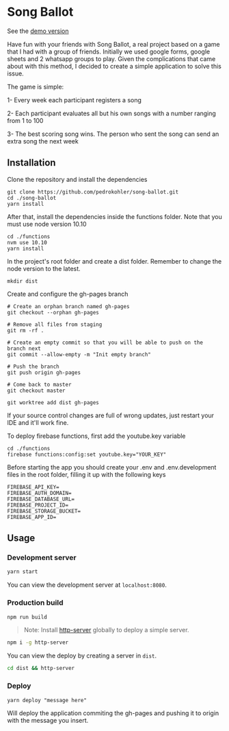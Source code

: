 # Song Ballot

See the [demo version](https://pedrokohler.github.io/song-ballot)

Have fun with your friends with Song Ballot, a real project based on a game that I had with a group of friends.
Initially we used google forms, google sheets and 2 whatsapp groups to play. Given the complications that came about with this method, I decided to create a simple application to solve this issue.

The game is simple:

1- Every week each participant registers a song

2- Each participant evaluates all but his own songs with a number ranging from 1 to 100

3- The best scoring song wins. The person who sent the song can send an extra song the next week

## Installation

Clone the repository and install the dependencies
```
git clone https://github.com/pedrokohler/song-ballot.git
cd ./song-ballot
yarn install
```
After that, install the dependencies inside the functions folder. Note that you must use node version 10.10
```
cd ./functions
nvm use 10.10
yarn install
```
In the project's root folder and create a dist folder. Remember to change the node version to the latest.
```
mkdir dist
```
Create and configure the gh-pages branch
```
# Create an orphan branch named gh-pages
git checkout --orphan gh-pages

# Remove all files from staging
git rm -rf .

# Create an empty commit so that you will be able to push on the branch next
git commit --allow-empty -m "Init empty branch"

# Push the branch
git push origin gh-pages

# Come back to master
git checkout master

git worktree add dist gh-pages
```

If your source control changes are full of wrong updates, just restart your IDE and it'll work fine.

To deploy firebase functions, first add the youtube.key variable
```
cd ./functions
firebase functions:config:set youtube.key="YOUR_KEY"
```

Before starting the app you should create your .env and .env.development files in the root folder, filling it up with the following keys

```
FIREBASE_API_KEY=
FIREBASE_AUTH_DOMAIN=
FIREBASE_DATABASE_URL=
FIREBASE_PROJECT_ID=
FIREBASE_STORAGE_BUCKET=
FIREBASE_APP_ID=
```

## Usage

### Development server

```bash
yarn start
```

You can view the development server at `localhost:8080`.

### Production build

```bash
npm run build
```

> Note: Install [http-server](https://www.npmjs.com/package/http-server) globally to deploy a simple server.

```bash
npm i -g http-server
```

You can view the deploy by creating a server in `dist`.

```bash
cd dist && http-server
```

### Deploy

```
yarn deploy "message here"
```

Will deploy the application commiting the gh-pages and pushing it to origin with the message you insert.